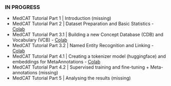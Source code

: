 ### IN PROGRESS 

- MedCAT Tutorial Part 1 | Introduction (missing)
- MedCAT Tutorial Part 2 | Dataset Preparation and Basic Statistics - [Colab](https://colab.research.google.com/drive/1iWvwqdqdSlwaUbAJTQuJNmqRlclKZfVy)
- MedCAT Tutorial Part 3.1 | Building a new Concept Database (CDB) and Vocabulary (VCB) - [Colab](https://colab.research.google.com/drive/1nz2zMDQ3QrlTgpW7FfGaXeV1ZAtZeOe2)
- MedCAT Tutorial Part 3.2 | Named Entity Recognition and Linking - [Colab](https://colab.research.google.com/drive/1q29RbHlZoFK7TcvMKITi3ABbE-E_fw30)
- MedCAT Tutorial Part 4.1 | Creating a tokenizer model (huggingface) and embeddings for MetaAnnotations - [Colab](https://colab.research.google.com/drive/1rxzBZCTDcqsIjRXZ3u4yRZFOkUCCuwyy)
- MedCAT Tutorial Part 4.2 | Supervised training and fine-tuning + Meta-annotations (missing)
- MedCAT Tutorial Part 5 | Analysing the results (missing)

